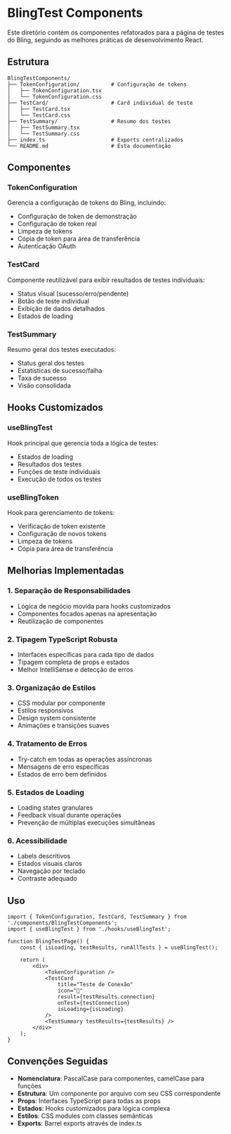 # BlingTest Components

Este diretório contém os componentes refatorados para a página de testes do Bling, seguindo as melhores práticas de desenvolvimento React.

## Estrutura

```
BlingTestComponents/
├── TokenConfiguration/          # Configuração de tokens
│   ├── TokenConfiguration.tsx
│   └── TokenConfiguration.css
├── TestCard/                    # Card individual de teste
│   ├── TestCard.tsx
│   └── TestCard.css
├── TestSummary/                 # Resumo dos testes
│   ├── TestSummary.tsx
│   └── TestSummary.css
├── index.ts                     # Exports centralizados
└── README.md                    # Esta documentação
```

## Componentes

### TokenConfiguration
Gerencia a configuração de tokens do Bling, incluindo:
- Configuração de token de demonstração
- Configuração de token real
- Limpeza de tokens
- Cópia de token para área de transferência
- Autenticação OAuth

### TestCard
Componente reutilizável para exibir resultados de testes individuais:
- Status visual (sucesso/erro/pendente)
- Botão de teste individual
- Exibição de dados detalhados
- Estados de loading

### TestSummary
Resumo geral dos testes executados:
- Status geral dos testes
- Estatísticas de sucesso/falha
- Taxa de sucesso
- Visão consolidada

## Hooks Customizados

### useBlingTest
Hook principal que gerencia toda a lógica de testes:
- Estados de loading
- Resultados dos testes
- Funções de teste individuais
- Execução de todos os testes

### useBlingToken
Hook para gerenciamento de tokens:
- Verificação de token existente
- Configuração de novos tokens
- Limpeza de tokens
- Cópia para área de transferência

## Melhorias Implementadas

### 1. Separação de Responsabilidades
- Lógica de negócio movida para hooks customizados
- Componentes focados apenas na apresentação
- Reutilização de componentes

### 2. Tipagem TypeScript Robusta
- Interfaces específicas para cada tipo de dados
- Tipagem completa de props e estados
- Melhor IntelliSense e detecção de erros

### 3. Organização de Estilos
- CSS modular por componente
- Estilos responsivos
- Design system consistente
- Animações e transições suaves

### 4. Tratamento de Erros
- Try-catch em todas as operações assíncronas
- Mensagens de erro específicas
- Estados de erro bem definidos

### 5. Estados de Loading
- Loading states granulares
- Feedback visual durante operações
- Prevenção de múltiplas execuções simultâneas

### 6. Acessibilidade
- Labels descritivos
- Estados visuais claros
- Navegação por teclado
- Contraste adequado

## Uso

```tsx
import { TokenConfiguration, TestCard, TestSummary } from './components/BlingTestComponents';
import { useBlingTest } from './hooks/useBlingTest';

function BlingTestPage() {
    const { isLoading, testResults, runAllTests } = useBlingTest();
    
    return (
        <div>
            <TokenConfiguration />
            <TestCard 
                title="Teste de Conexão"
                icon="🔗"
                result={testResults.connection}
                onTest={testConnection}
                isLoading={isLoading}
            />
            <TestSummary testResults={testResults} />
        </div>
    );
}
```

## Convenções Seguidas

- **Nomenclatura**: PascalCase para componentes, camelCase para funções
- **Estrutura**: Um componente por arquivo com seu CSS correspondente
- **Props**: Interfaces TypeScript para todas as props
- **Estados**: Hooks customizados para lógica complexa
- **Estilos**: CSS modules com classes semânticas
- **Exports**: Barrel exports através de index.ts
